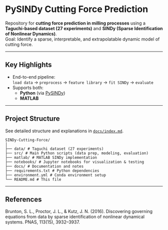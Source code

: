 # PySINDy Cutting Force Prediction

Repository for **cutting force prediction in milling processes** using a **Taguchi-based dataset (27 experiments)** and **SINDy (Sparse Identification of Nonlinear Dynamics)**.  
Goal: Identify a sparse, interpretable, and extrapolatable dynamic model of cutting force.

---

## Key Highlights
- End-to-end pipeline:  
  `load data` → `preprocess` → `feature library` → `fit SINDy` → `evaluate`
- Supports both:
  - **Python** (via [PySINDy](https://github.com/dynamicslab/pysindy))
  - **MATLAB** 

---

## Project Structure
See detailed structure and explanations in [`docs/index.md`](docs/index.md).

```
SINDy-Cutting-Force/
│
├── data/ # Taguchi dataset (27 experiments)
├── src/ # Main Python scripts (data prep, modeling, evaluation)
├── matlab/ # MATLAB SINDy implementation
├── notebooks/ # Jupyter notebooks for visualization & testing
├── docs/ # Documentation and notes
├── requirements.txt # Python dependencies
├── environment.yml # Conda environment setup
└── README.md # This file
```
---
## References

Brunton, S. L., Proctor, J. L., & Kutz, J. N. (2016). Discovering governing equations from data by sparse identification of nonlinear dynamical systems. PNAS, 113(15), 3932–3937.
